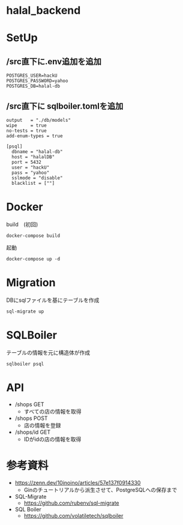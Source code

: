 # halal_backend

# SetUp
## /src直下に.env追加を追加
``` 
POSTGRES_USER=hackU
POSTGRES_PASSWORD=yahoo
POSTGRES_DB=halal-db
```
## /src直下に sqlboiler.tomlを追加
``` 
output   = "./db/models"
wipe     = true
no-tests = true
add-enum-types = true

[psql]
  dbname = "halal-db"
  host = "halalDB"
  port = 5432
  user = "hackU"
  pass = "yahoo"
  sslmode = "disable"
  blacklist = [""]
```



# Docker
build　(初回) 
```
docker-compose build
```
起動
```
docker-compose up -d 
```

# Migration
DBにsqlファイルを基にテーブルを作成
```
sql-migrate up
```

# SQLBoiler
テーブルの情報を元に構造体が作成
```
sqlboiler psql
```

# API
- /shops  GET
  - すべての店の情報を取得
- /shops   POST
  - 店の情報を登録
- /shops/id  GET
  - IDがidの店の情報を取得



# 参考資料
- https://zenn.dev/10inoino/articles/57e137f0914330
  - Ginのチュートリアルから派生させて、PostgreSQLへの保存まで
- SQL-Migrate
  - https://github.com/rubenv/sql-migrate
- SQL Boiler
  - https://github.com/volatiletech/sqlboiler
